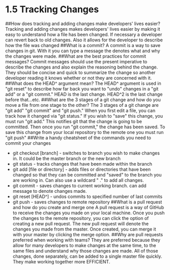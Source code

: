 # 1.5 Tracking Changes

##How does tracking and adding changes make developers' lives easier?
Tracking and adding changes makes developers' lives easier by making it easy to understand how a file has been changed. If necessary a developer can revert back to old changes. Also it allows for the developer to describe how the file was changed
##What is a commit?
A commit is a way to save changes in git. With it you can type a message the denotes what and why the changes were made.
##What are the best practices for commit messages?
Commit messages should use the present imperative to describe the changes and also explain the reasoning behind the change. They should be concise and quick to summarize the change so another developer reading it knows whether or not they are concerned with it.
##What does the HEAD^ argument mean?
The HEAD^ argument is used in "git reset" to describe how far back you want to "undo" changes in a "git add" or a "git commit." HEAD is the last change. HEAD^2 is the last change before that...etc.
##What are the 3 stages of a git change and how do you move a file from one stage to the other?
The 3 stages of a git change are "git add" "git commit" and "git push." When you first edit a file, you can track how it changed via "git status." If you wish to "save" this change, you must run "git add." This notifies git that the change is going to be committed. Then once you run "git commit," the change has been saved. To save this change from your local repository to the remote one you must run "git push"
##Write a handy cheatsheet of the commands you need to commit your changes
* git checkout [branch] - switches to branch you wish to make changes in. It could be the master branch or the new branch
* git status - tracks changes that have been made within the branch
* git add [file or directory] - adds files or directories that have been changed so that they can be committed and "saved" to the branch you are working in. Can also use a wildcard " ." to add all changes.
* git commit - saves changes to current working branch. can add message to denote changes made. 
* git reset [HEAD^] - undos commits to specified number of last commits
* git push - saves changes to remote repository<return>
##What is a pull request and how do you create and merge one
A pull request is a way of GitHub to receive the changes you made on your local machine. Once you push the changes to the remote repository, you can click the option of creating a new pull request. The new pull request will denote the changes you made from the master. Once created, you can merge it with your master by clicking the merge option.
##Why are pull requests preferred when working with teams?
They are preferred because they allow for many developers to make changes at the same time, to the same files and understand why those changes are made. All of those changes, done separately, can be added to a single master file quickly. They make working together more EFFICIENT.
